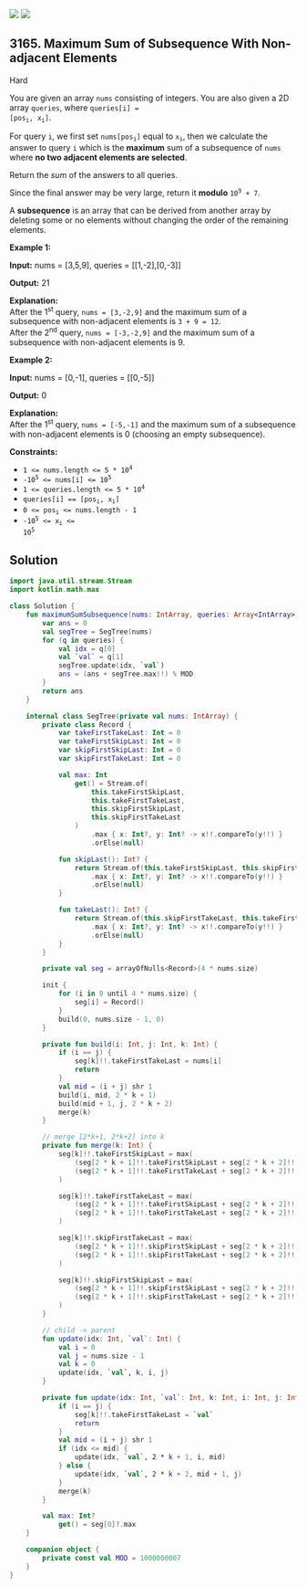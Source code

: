 [![](https://img.shields.io/github/stars/javadev/LeetCode-in-Kotlin?label=Stars&style=flat-square)](https://github.com/javadev/LeetCode-in-Kotlin)
[![](https://img.shields.io/github/forks/javadev/LeetCode-in-Kotlin?label=Fork%20me%20on%20GitHub%20&style=flat-square)](https://github.com/javadev/LeetCode-in-Kotlin/fork)

## 3165\. Maximum Sum of Subsequence With Non-adjacent Elements

Hard

You are given an array `nums` consisting of integers. You are also given a 2D array `queries`, where <code>queries[i] = [pos<sub>i</sub>, x<sub>i</sub>]</code>.

For query `i`, we first set <code>nums[pos<sub>i</sub>]</code> equal to <code>x<sub>i</sub></code>, then we calculate the answer to query `i` which is the **maximum** sum of a subsequence of `nums` where **no two adjacent elements are selected**.

Return the _sum_ of the answers to all queries.

Since the final answer may be very large, return it **modulo** <code>10<sup>9</sup> + 7</code>.

A **subsequence** is an array that can be derived from another array by deleting some or no elements without changing the order of the remaining elements.

**Example 1:**

**Input:** nums = [3,5,9], queries = \[\[1,-2],[0,-3]]

**Output:** 21

**Explanation:**   
 After the 1<sup>st</sup> query, `nums = [3,-2,9]` and the maximum sum of a subsequence with non-adjacent elements is `3 + 9 = 12`.   
 After the 2<sup>nd</sup> query, `nums = [-3,-2,9]` and the maximum sum of a subsequence with non-adjacent elements is 9.

**Example 2:**

**Input:** nums = [0,-1], queries = \[\[0,-5]]

**Output:** 0

**Explanation:**   
 After the 1<sup>st</sup> query, `nums = [-5,-1]` and the maximum sum of a subsequence with non-adjacent elements is 0 (choosing an empty subsequence).

**Constraints:**

*   <code>1 <= nums.length <= 5 * 10<sup>4</sup></code>
*   <code>-10<sup>5</sup> <= nums[i] <= 10<sup>5</sup></code>
*   <code>1 <= queries.length <= 5 * 10<sup>4</sup></code>
*   <code>queries[i] == [pos<sub>i</sub>, x<sub>i</sub>]</code>
*   <code>0 <= pos<sub>i</sub> <= nums.length - 1</code>
*   <code>-10<sup>5</sup> <= x<sub>i</sub> <= 10<sup>5</sup></code>

## Solution

```kotlin
import java.util.stream.Stream
import kotlin.math.max

class Solution {
    fun maximumSumSubsequence(nums: IntArray, queries: Array<IntArray>): Int {
        var ans = 0
        val segTree = SegTree(nums)
        for (q in queries) {
            val idx = q[0]
            val `val` = q[1]
            segTree.update(idx, `val`)
            ans = (ans + segTree.max!!) % MOD
        }
        return ans
    }

    internal class SegTree(private val nums: IntArray) {
        private class Record {
            var takeFirstTakeLast: Int = 0
            var takeFirstSkipLast: Int = 0
            var skipFirstSkipLast: Int = 0
            var skipFirstTakeLast: Int = 0

            val max: Int
                get() = Stream.of(
                    this.takeFirstSkipLast,
                    this.takeFirstTakeLast,
                    this.skipFirstSkipLast,
                    this.skipFirstTakeLast
                )
                    .max { x: Int?, y: Int? -> x!!.compareTo(y!!) }
                    .orElse(null)

            fun skipLast(): Int? {
                return Stream.of(this.takeFirstSkipLast, this.skipFirstSkipLast)
                    .max { x: Int?, y: Int? -> x!!.compareTo(y!!) }
                    .orElse(null)
            }

            fun takeLast(): Int? {
                return Stream.of(this.skipFirstTakeLast, this.takeFirstTakeLast)
                    .max { x: Int?, y: Int? -> x!!.compareTo(y!!) }
                    .orElse(null)
            }
        }

        private val seg = arrayOfNulls<Record>(4 * nums.size)

        init {
            for (i in 0 until 4 * nums.size) {
                seg[i] = Record()
            }
            build(0, nums.size - 1, 0)
        }

        private fun build(i: Int, j: Int, k: Int) {
            if (i == j) {
                seg[k]!!.takeFirstTakeLast = nums[i]
                return
            }
            val mid = (i + j) shr 1
            build(i, mid, 2 * k + 1)
            build(mid + 1, j, 2 * k + 2)
            merge(k)
        }

        // merge [2*k+1, 2*k+2] into k
        private fun merge(k: Int) {
            seg[k]!!.takeFirstSkipLast = max(
                (seg[2 * k + 1]!!.takeFirstSkipLast + seg[2 * k + 2]!!.skipLast()!!),
                (seg[2 * k + 1]!!.takeFirstTakeLast + seg[2 * k + 2]!!.skipFirstSkipLast)
            )

            seg[k]!!.takeFirstTakeLast = max(
                (seg[2 * k + 1]!!.takeFirstSkipLast + seg[2 * k + 2]!!.takeLast()!!),
                (seg[2 * k + 1]!!.takeFirstTakeLast + seg[2 * k + 2]!!.skipFirstTakeLast)
            )

            seg[k]!!.skipFirstTakeLast = max(
                (seg[2 * k + 1]!!.skipFirstSkipLast + seg[2 * k + 2]!!.takeLast()!!),
                (seg[2 * k + 1]!!.skipFirstTakeLast + seg[2 * k + 2]!!.skipFirstTakeLast)
            )

            seg[k]!!.skipFirstSkipLast = max(
                (seg[2 * k + 1]!!.skipFirstSkipLast + seg[2 * k + 2]!!.skipLast()!!),
                (seg[2 * k + 1]!!.skipFirstTakeLast + seg[2 * k + 2]!!.skipFirstSkipLast)
            )
        }

        // child -> parent
        fun update(idx: Int, `val`: Int) {
            val i = 0
            val j = nums.size - 1
            val k = 0
            update(idx, `val`, k, i, j)
        }

        private fun update(idx: Int, `val`: Int, k: Int, i: Int, j: Int) {
            if (i == j) {
                seg[k]!!.takeFirstTakeLast = `val`
                return
            }
            val mid = (i + j) shr 1
            if (idx <= mid) {
                update(idx, `val`, 2 * k + 1, i, mid)
            } else {
                update(idx, `val`, 2 * k + 2, mid + 1, j)
            }
            merge(k)
        }

        val max: Int?
            get() = seg[0]?.max
    }

    companion object {
        private const val MOD = 1000000007
    }
}
```